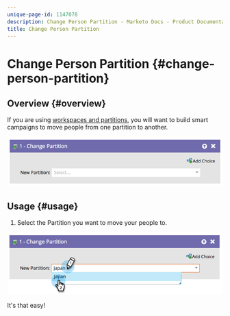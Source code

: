 ```yaml
---
unique-page-id: 1147078
description: Change Person Partition - Marketo Docs - Product Documentation
title: Change Person Partition
---
```


# Change Person Partition {#change-person-partition}

## Overview {#overview}

If you are using [workspaces and partitions](/help/marketo/product-docs/administration/workspaces-and-person-partitions/understanding-workspaces-and-person-partitions.md), you will want to build smart campaigns to move people from one partition to another.

![](assets/one-3.png)

## Usage {#usage}

1. Select the Partition you want to move your people to.

![](assets/two-3.png)

It's that easy!
